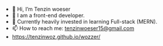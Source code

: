 - 👋  Hi, I’m Tenzin woeser
- 👀  I am a front-end developer.
- 🌱 Currently heavily invested in learning Full-stack (MERN).
- 📫 How to reach me: tenzinwoeser15@gmail.com 
- https://tenzinwoz.github.io/wozzer/

<!---
tenzinwoz/tenzinwoz is a ✨ special ✨ repository because its `README.md` (this file) appears on your GitHub profile.
You can click the Preview link to take a look at your changes.
--->
